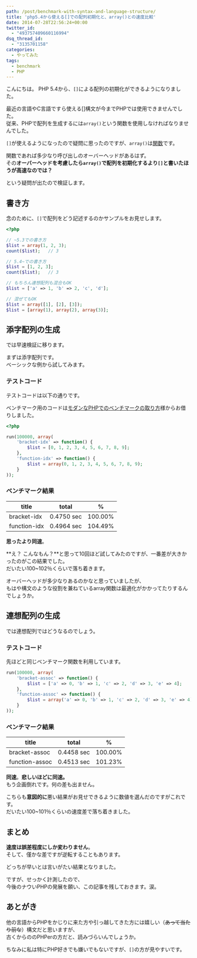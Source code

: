 ```yaml
---
path: /post/benchmark-with-syntax-and-language-structure/
title: 'php5.4から使える[]での配列初期化と、array()との速度比較'
date: 2014-07-28T22:56:24+00:00
twitter_id:
  - "493757409660116994"
dsq_thread_id:
  - "3135701158"
categories:
  - やってみた
tags:
  - benchmark
  - PHP
---
```

こんにちは。 PHP 5.4から、`[]`による配列の初期化ができるようになりました。

最近の言語やC言語ですら使える[]構文が今までPHPでは使用できませんでした。  
従来、PHPで配列を生成するには`array()`という関数を使用しなければなりませんでした。

`[]`が使えるようになったので疑問に思ったのですが、`array()`は[関数](http://php.net/manual/ja/function.array.php)です。

関数であれば多少なり呼び出しのオーバーヘッドがあるはず。  
その**オーバーヘッドを考慮したら`array()`で配列を初期化するより`[]`と書いたほうが高速なのでは？**

という疑問が出たので検証します。

<!--more-->

書き方
----------------------------------------

念のために、`[]`で配列をどう記述するのかサンプルをお見せします。

```php
<?php

// ~5.3での書き方
$list = array(1, 2, 3);
count($list);   // 3

// 5.4~での書き方
$list = [1, 2, 3];
count($list);   // 3

// もちろん連想配列も混合もOK
$list = ['a' => 1, 'b' => 2, 'c', 'd'];

// 混ぜてもOK
$list = array([1], [2], [3]);
$list = [array(1), array(2), array(3)];
```

添字配列の生成
----------------------------------------

では早速検証に移ります。

まずは添字配列です。  
ベーシックな例から試してみます。

### テストコード

テストコードは以下の通りです。

ベンチマーク用のコードは[モダンなPHPでのベンチマークの取り方](http://d.hatena.ne.jp/do_aki/20100202/1265126448)様からお借りしました。

```php
<?php

run(100000, array(
    'bracket-idx' => function() {
        $list = [0, 1, 2, 3, 4, 5, 6, 7, 8, 9];
    },
    'function-idx' => function() {
        $list = array(0, 1, 2, 3, 4, 5, 6, 7, 8, 9);
    }
));
```

### ベンチマーク結果

| title        | total      | %       |
| ------------ | ---------- | ------- |
| bracket-idx  | 0.4750 sec | 100.00% |
| function-idx | 0.4964 sec | 104.49% |

**思ったより同速**。

**え？ こんなもん？**と思って10回ほど試してみたのですが、一番差が大きかったのがこの結果でした。  
だいたい100~102％くらいで落ち着きます。

オーバーヘッドが多少なりあるのかなと思っていましたが、  
もはや構文のような役割を兼ねているarray関数は最適化がかかってたりするんでしょうか。

連想配列の生成
----------------------------------------

では連想配列ではどうなるのでしょう。

### テストコード

先ほどと同じベンチマーク関数を利用しています。

```php
run(100000, array(
    'bracket-assoc' => function() {
        $list = ['a' => 0, 'b' => 1, 'c' => 2, 'd' => 3, 'e' => 4];
    },
    'function-assoc' => function() {
        $list = array('a' => 0, 'b' => 1, 'c' => 2, 'd' => 3, 'e' => 4);
    }
));
```

### ベンチマーク結果

| title          | total      | %       |
| -------------- | ---------- | ------- |
| bracket-assoc  | 0.4458 sec | 100.00% |
| function-assoc | 0.4513 sec | 101.23% |

**同速**。**悲しいほどに同速。**  
もう企画倒れです。何の差も出ません。

こちらも**意図的に**悪い結果がお見せできるように数値を選んだのですがこれです。  
だいたい100~101％くらいの速度差で落ち着きました。

まとめ
----------------------------------------

**速度は誤差程度にしか変わりません**。  
そして、僅かな差ですが逆転することもあります。

どっちが早いとは言いがたい結果となりました。

ですが、せっかく計測したので、  
今後のナウいPHPの発展を願い、この記事を残しておきます。涙。

あとがき
----------------------------------------

他の言語からPHPをかじりに来た方や引っ越してきた方には嬉しい（<del>あって当たり前な</del>）構文だと思いますが、  
古くからののPHPerの方だと、読みづらいんでしょうか。

ちなみに私は特にPHP好きでも嫌いでもないですが、`[]`の方が見やすいです。

<div style="font-size:0px;height:0px;line-height:0px;margin:0;padding:0;clear:both">
</div>